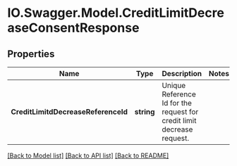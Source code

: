 # IO.Swagger.Model.CreditLimitDecreaseConsentResponse
## Properties

Name | Type | Description | Notes
------------ | ------------- | ------------- | -------------
**CreditLimitdDecreaseReferenceId** | **string** | Unique Reference Id for the request for credit limit decrease request. | 

[[Back to Model list]](../README.md#documentation-for-models) [[Back to API list]](../README.md#documentation-for-api-endpoints) [[Back to README]](../README.md)

